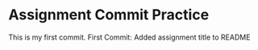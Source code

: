 # Assignment Commit Practice
This is my first commit.
First Commit: Added assignment title to README
